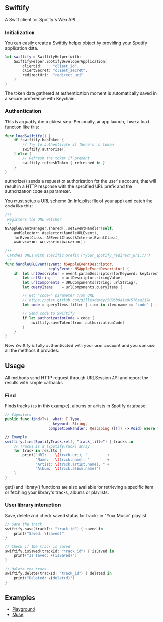 ## Swiftify
A Swift client for Spotify's Web API.

### Initialization
You can easily create a Swiftify helper object by providing your Spotify application data.
```swift
let swiftify = SwiftifyHelper(with:
    SwiftifyHelper.SpotifyDeveloperApplication(
        clientId:     "client_id",
        clientSecret: "client_secret",
        redirectUri:  "redirect_uri"
    )
)
```
The token data gathered at authentication moment is automatically saved in a secure preference with Keychain.

### Authentication
This is arguably the trickiest step. Personally, at app launch, I use a load function like this:
```swift
func loadSwiftify() {
    if !swiftify.hasToken {
        // Try to authenticate if there's no token
        swiftify.authorize()
    } else {
        // Refresh the token if present
        swiftify.refreshToken { refreshed in }
    }
}
```
authorize() sends a request of authorization for the user's account, that will result in a HTTP response with the specified URL prefix and the authorization code as parameter.

You must setup a URL scheme (in Info.plist file of your app) and catch the code like this:
```swift
/**
 Registers the URL watcher
 */
NSAppleEventManager.shared().setEventHandler(self,
    andSelector: #selector(handleURLEvent),
    forEventClass: AEEventClass(kInternetEventClass),
    andEventID: AEEventID(kAEGetURL))

/**
 Catches URLs with specific prefix ("your_spotify_redirect_uri://")
 */
func handleURLEvent(event: NSAppleEventDescriptor,
                    replyEvent: NSAppleEventDescriptor) {
	if  let urlDescriptor = event.paramDescriptor(forKeyword: keyDirectObject),
		let urlString     = urlDescriptor.stringValue,
		let urlComponents = URLComponents(string: urlString),
		let queryItems    = urlComponents.queryItems {

		// Get "code=" parameter from URL
		// https://gist.github.com/gillesdemey/509bb8a1a8c576ea215a
		let code = queryItems.filter { item in item.name == "code" } .first?.value!

		// Send code to Swiftify
		if let authorizationCode = code {
			swiftify.saveToken(from: authorizationCode)
		}
	}
}
```
Now Swiftify is fully authenticated with your user account and you can use all the methods it provides.

## Usage
All methods send HTTP request through URLSession API and report the results with simple callbacks
### Find
Finds tracks (as in this example), albums or artists in Spotify database:
```swift
// Signature
public func find<T>(_ what: T.Type,
                    _ keyword: String,
                    completionHandler: @escaping ([T]) -> Void) where T: SpotifySearchItem

// Example
swiftify.find(SpotifyTrack.self, "track_title") { tracks in
	// Tracks is a [SpotifyTrack] array
    for track in results {
        print("URI:    \(track.uri), "         +
              "Name:   \(track.name), "        +
              "Artist: \(track.artist.name), " +
              "Album:  \(track.album.name)")
    }
}
```
get() and library() functions are also available for retrieving a specific item or fetching your library's tracks, albums or playlists.

### User library interaction
Save, delete and check saved status for tracks in "Your Music" playlist
```swift
// Save the track
swiftify.save(trackId: "track_id") { saved in
    print("Saved: \(saved)")
}

// Check if the track is saved
swiftify.isSaved(trackId: "track_id") { isSaved in
    print("Is saved: \(isSaved)")
}

// Delete the track
swiftify.delete(trackId: "track_id") { deleted in
    print("Deleted: \(deleted)")
}
```

## Examples
- [Playground](https://github.com/xzzz9097/Swiftify/blob/master/Swiftify/Swiftify.playground/Contents.swift)
- [Muse](https://github.com/xzzz9097/Muse)
